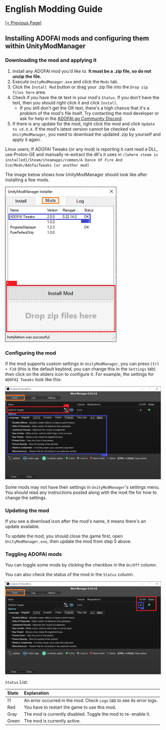 # English Modding Guide

<ins>[[< Previous Page]](./use-1.md)</ins>

## Installing ADOFAI mods and configuring them within UnityModManager

### Downloading the mod and applying it

1. Install any ADOFAI mod you'd like to. **It must be a .zip file, so do not unzip the file.**
2. Execute `UnityModManager.exe` and click the `Mods` tab.
3. Click the `Install Mod` button or drag your .zip file into the `Drop zip files here` area.
4. Check if you have the `OK` text in your mod's `Status`. If you don't have the text, then you should right click it and click `Install`.
   - If you still don't get the OK text, there's a high chance that it's a problem of the mod's file itself. Try contacting the mod developer or ask for help in the [ADOFAI.gg Community Discord](https://discord.gg/TKdpbUUfUa).
5. If there is any update for the mod, right click the mod and click `Update to vX.X.X`. If the mod's latest version cannot be checked via `UnityModManager`, you need to download the updated .zip by yourself and apply it again.

  Linux users; If ADOFAI Tweaks (or any mod) is reporting it cant read a DLL, use Proton-GE and manually re-extract the dll's it uses in
`/[where steam is installed]/Steam/steamapps/common/A Dance Of Fire And Ice/Mods/AdofaiTweaks [or another mod]`

The image below shows how UnityModManager should look like after installing a few mods.

![](./resources/use-2/image1.png)

### Configuring the mod

If the mod supports custom settings in `UnityModManager`, you can press `Ctrl + F10` (this is the default keybind, you can change this in the `Settings` tab) then click on the sliders icon to configure it. For example, the settings for `ADOFAI Tweaks` look like this:

![](./resources/use-2/image2.png)

Some mods may not have their settings in `UnityModManager`'s settings menu. You should read any instructions posted along with the mod file for how to change the settings.

### Updating the mod

If you see a download icon after the mod's name, it means there's an update available.

To update the mod, you should close the game first, open `UnityModManager.exe`, then update the mod from step 5 above.

### Toggling ADOFAI mods

You can toggle some mods by clicking the checkbox in the `On/Off` column.

You can also check the status of the mod in the `Status` column.

![](./resources/use-2/image3.png)

`Status` List:

| State | Explanation                                                           |
| :---- | :-------------------------------------------------------------------- |
| !!!   | An error occurred in the mod. Check `Logs` tab to see its error logs. |
| Red   | You have to restart the game to use this mod.                         |
| Gray  | The mod is currently disabled. Toggle the mod to re-enable it.        |
| Green | The mod is currently active.                                          |
